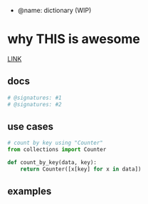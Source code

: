 - @name: dictionary (WIP)

# why THIS is awesome

[LINK]()

## docs
```python
# @signatures: #1
# @signatures: #2
```

## use cases
```python
# count by key using "Counter"
from collections import Counter

def count_by_key(data, key):
    return Counter([x[key] for x in data])
```

## examples
```python
```
